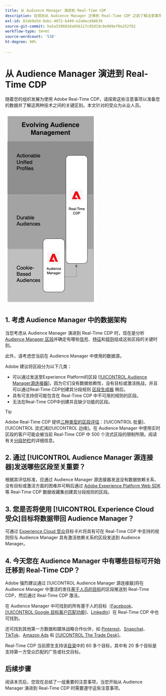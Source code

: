 ```yaml
---
title: 从 Audience Manager 演进到 Real-Time CDP
description: 在规划从 Audience Manager 迁移到 Real-Time CDP 之前了解注意事项。
exl-id: 83ab9a5d-9abc-4072-b449-e2a9ecd48639
source-git-commit: ba5a539603da656117c95d19c9e989ef0e252f82
workflow-type: tm+mt
source-wordcount: '538'
ht-degree: 90%

---
```


# 从 Audience Manager 演进到 Real-Time CDP

随着您的组织发展为使用 Adobe Real-Time CDP，请探索这些注意事项以准备您的数据并了解这两种技术之间的关键区别。本文针对的受众为从业人员。

![从 Audience Manager 演进到 Real-Time CDP 的示意图](/help/rtcdp/assets/aam-to-rtcdp-evolution.png)

## 1. 考虑 Audience Manager 中的数据架构

当您考虑从 Audience Manager 演进到 Real-Time CDP 时，现在是分析 [Audience Manager 区段](https://experienceleague.adobe.com/docs/audience-manager/user-guide/features/segments/segments-purpose.html?lang=en)并确定有哪些[信号](https://experienceleague.adobe.com/docs/audience-manager/user-guide/features/data-explorer/data-explorer-understanding-signals.html?lang=en)、[特征](https://experienceleague.adobe.com/docs/audience-manager/user-guide/features/traits/trait-details-page.html?lang=en)和[规则](https://experienceleague.adobe.com/docs/audience-manager/user-guide/features/segments/segment-builder.html?lang=en#segment-builder-section)组成这些区段的关键时刻。

此外，请考虑您当前在 Audience Manager 中使用的数据源。

Adobe 建议将区段分为以下几类：

* 可以通过发送至Experience Platform的区段 [[!UICONTROL Audience Manager源连接器]](/help/sources/connectors/adobe-applications/audience-manager.md)，因为它们没有数据依赖性，没有目标或激活挑战，并且可以通过Real-Time CDP创建其分段规则 [区段生成器](/help/segmentation/ui/segment-builder.md) 稍后。
* 具有可支持但可能包含在 Real-Time CDP 中不可用的规则的区段。
* 无法在Real-Time CDP中创建并且缺少功能的区段。

>[!TIP]
>
>Adobe Real-Time CDP 提供[三种类型的区段评估](/help/segmentation/home.md#evaluate-segments)：[!UICONTROL 批量]、[!UICONTROL 流式]和[!UICONTROL 边缘]。在 Audience Manager 中使用实时区段的客户可能会被当前 Real-Time CDP 中 500 个流式区段的限制所限。阅读有关[分段护栏](/help/profile/guardrails.md)的详细信息。

## 2. 通过 [!UICONTROL Audience Manager 源连接器]发送哪些区段至关重要？

根据其评估标准，应通过 Audience Manager 源连接器发送没有数据依赖关系、没有目标或激活方面的困难并可稍后通过 [Adobe Experience Platform Web SDK](/help/edge/web-sdk-faq.md) 等 Real-Time CDP 数据收藏集创建其分段规则的区段。

## 3. 您是否将使用 [!UICONTROL Experience Cloud 受众]目标将数据带回 Audience Manager？

可通过 [Experience Cloud 受众](/help/destinations/catalog/adobe/experience-cloud-audiences.md)目标卡片将具有可在 Real-Time CDP 中支持的规则但与 Audience Manager 具有激活依赖关系的区段发送到 Audience Manager。

## 4. 今天您在 Audience Manager 中有哪些目标可开始迁移到 Real-Time CDP？

Adobe 强烈建议通过 [!UICONTROL Audience Manager 源连接器]将在 Audience Manager 中激活的发往[基于人员的目标](https://experienceleague.adobe.com/docs/audience-manager/user-guide/features/destinations/people-based/people-based-destinations-overview.html?lang=en)的区段推送到 Real-Time CDP，然后通过 Real-Time CDP 激活。

在 Audience Manager 中可找到的所有基于人的目标（[Facebook](/help/destinations/catalog/social/facebook.md)、[[!UICONTROL Google 目标客户匹配功能]](/help/destinations/catalog/advertising/google-customer-match.md)、[LinkedIn](/help/destinations/catalog/social/linkedin.md)）在 Real-Time CDP 中也可找到。

还可找到其他第一方数据和媒体战略合作伙伴，如 [Pinterest](/help/destinations/catalog/advertising/pinterest.md)、[Snapchat](/help/destinations/catalog/advertising/snap-inc.md)、[TikTok](/help/destinations/catalog/social/tiktok.md)、[Amazon Ads](/help/destinations/catalog/advertising/amazon-ads.md) 和 [[!UICONTROL The Trade Desk]](/help/destinations/catalog/advertising/tradedesk.md)。

Real-Time CDP 当前原生支持该[目录](/help/destinations/catalog/overview.md)中的 60 多个目标，其中有 20 多个目标是支持第一方受众匹配的广告或社交目标。

## 后续步骤

阅读本页后，您现在总结了一组重要的注意事项，当您开始从 Audience Manager 演进到 Real-Time CDP 时需要遵守这些注意事项。
